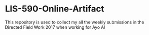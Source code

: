 # LIS-590-Online-Artifact
This repository is used to collect my all the weekly submissions in the Directed Field Work 2017 when working for Ayo AI
